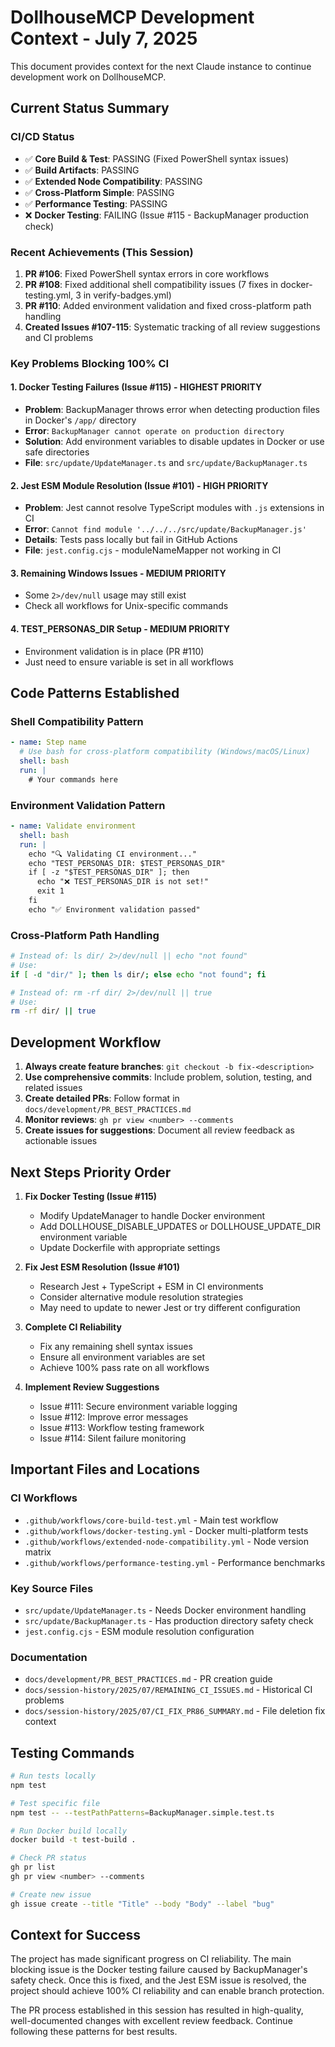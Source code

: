 # DollhouseMCP Development Context - July 7, 2025

This document provides context for the next Claude instance to continue development work on DollhouseMCP.

## Current Status Summary

### CI/CD Status
- ✅ **Core Build & Test**: PASSING (Fixed PowerShell syntax issues)
- ✅ **Build Artifacts**: PASSING 
- ✅ **Extended Node Compatibility**: PASSING
- ✅ **Cross-Platform Simple**: PASSING
- ✅ **Performance Testing**: PASSING
- ❌ **Docker Testing**: FAILING (Issue #115 - BackupManager production check)

### Recent Achievements (This Session)
1. **PR #106**: Fixed PowerShell syntax errors in core workflows
2. **PR #108**: Fixed additional shell compatibility issues (7 fixes in docker-testing.yml, 3 in verify-badges.yml)
3. **PR #110**: Added environment validation and fixed cross-platform path handling
4. **Created Issues #107-115**: Systematic tracking of all review suggestions and CI problems

### Key Problems Blocking 100% CI

#### 1. Docker Testing Failures (Issue #115) - HIGHEST PRIORITY
- **Problem**: BackupManager throws error when detecting production files in Docker's `/app/` directory
- **Error**: `BackupManager cannot operate on production directory`
- **Solution**: Add environment variables to disable updates in Docker or use safe directories
- **File**: `src/update/UpdateManager.ts` and `src/update/BackupManager.ts`

#### 2. Jest ESM Module Resolution (Issue #101) - HIGH PRIORITY
- **Problem**: Jest cannot resolve TypeScript modules with `.js` extensions in CI
- **Error**: `Cannot find module '../../../src/update/BackupManager.js'`
- **Details**: Tests pass locally but fail in GitHub Actions
- **File**: `jest.config.cjs` - moduleNameMapper not working in CI

#### 3. Remaining Windows Issues - MEDIUM PRIORITY
- Some `2>/dev/null` usage may still exist
- Check all workflows for Unix-specific commands

#### 4. TEST_PERSONAS_DIR Setup - MEDIUM PRIORITY
- Environment validation is in place (PR #110)
- Just need to ensure variable is set in all workflows

## Code Patterns Established

### Shell Compatibility Pattern
```yaml
- name: Step name
  # Use bash for cross-platform compatibility (Windows/macOS/Linux)
  shell: bash
  run: |
    # Your commands here
```

### Environment Validation Pattern
```yaml
- name: Validate environment
  shell: bash
  run: |
    echo "🔍 Validating CI environment..."
    echo "TEST_PERSONAS_DIR: $TEST_PERSONAS_DIR"
    if [ -z "$TEST_PERSONAS_DIR" ]; then
      echo "❌ TEST_PERSONAS_DIR is not set!"
      exit 1
    fi
    echo "✅ Environment validation passed"
```

### Cross-Platform Path Handling
```bash
# Instead of: ls dir/ 2>/dev/null || echo "not found"
# Use: 
if [ -d "dir/" ]; then ls dir/; else echo "not found"; fi

# Instead of: rm -rf dir/ 2>/dev/null || true
# Use:
rm -rf dir/ || true
```

## Development Workflow

1. **Always create feature branches**: `git checkout -b fix-<description>`
2. **Use comprehensive commits**: Include problem, solution, testing, and related issues
3. **Create detailed PRs**: Follow format in `docs/development/PR_BEST_PRACTICES.md`
4. **Monitor reviews**: `gh pr view <number> --comments`
5. **Create issues for suggestions**: Document all review feedback as actionable issues

## Next Steps Priority Order

1. **Fix Docker Testing (Issue #115)**
   - Modify UpdateManager to handle Docker environment
   - Add DOLLHOUSE_DISABLE_UPDATES or DOLLHOUSE_UPDATE_DIR environment variable
   - Update Dockerfile with appropriate settings

2. **Fix Jest ESM Resolution (Issue #101)**
   - Research Jest + TypeScript + ESM in CI environments
   - Consider alternative module resolution strategies
   - May need to update to newer Jest or try different configuration

3. **Complete CI Reliability**
   - Fix any remaining shell syntax issues
   - Ensure all environment variables are set
   - Achieve 100% pass rate on all workflows

4. **Implement Review Suggestions**
   - Issue #111: Secure environment variable logging
   - Issue #112: Improve error messages
   - Issue #113: Workflow testing framework
   - Issue #114: Silent failure monitoring

## Important Files and Locations

### CI Workflows
- `.github/workflows/core-build-test.yml` - Main test workflow
- `.github/workflows/docker-testing.yml` - Docker multi-platform tests
- `.github/workflows/extended-node-compatibility.yml` - Node version matrix
- `.github/workflows/performance-testing.yml` - Performance benchmarks

### Key Source Files
- `src/update/UpdateManager.ts` - Needs Docker environment handling
- `src/update/BackupManager.ts` - Has production directory safety check
- `jest.config.cjs` - ESM module resolution configuration

### Documentation
- `docs/development/PR_BEST_PRACTICES.md` - PR creation guide
- `docs/session-history/2025/07/REMAINING_CI_ISSUES.md` - Historical CI problems
- `docs/session-history/2025/07/CI_FIX_PR86_SUMMARY.md` - File deletion fix context

## Testing Commands

```bash
# Run tests locally
npm test

# Test specific file
npm test -- --testPathPatterns=BackupManager.simple.test.ts

# Run Docker build locally
docker build -t test-build .

# Check PR status
gh pr list
gh pr view <number> --comments

# Create new issue
gh issue create --title "Title" --body "Body" --label "bug"
```

## Context for Success

The project has made significant progress on CI reliability. The main blocking issue is the Docker testing failure caused by BackupManager's safety check. Once this is fixed, and the Jest ESM issue is resolved, the project should achieve 100% CI reliability and can enable branch protection.

The PR process established in this session has resulted in high-quality, well-documented changes with excellent review feedback. Continue following these patterns for best results.